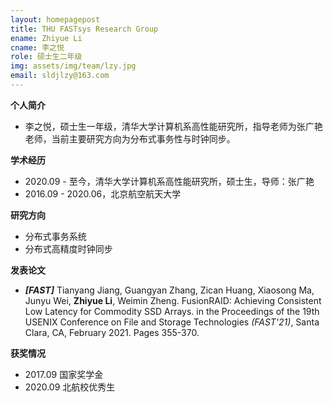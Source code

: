 ```yaml
---
layout: homepagepost
title: THU FASTsys Research Group
ename: Zhiyue Li
cname: 李之悦
role: 硕士生二年级
img: assets/img/team/lzy.jpg
email: sldjlzy@163.com
---
```

**个人简介**
* 李之悦，硕士生一年级，清华大学计算机系高性能研究所，指导老师为张广艳老师，当前主要研究方向为分布式事务性与时钟同步。

**学术经历**
* 2020.09 - 至今，清华大学计算机系高性能研究所，硕士生，导师：张广艳
* 2016.09 - 2020.06，北京航空航天大学

**研究方向**
* 分布式事务系统
* 分布式高精度时钟同步

**发表论文**
* ***[FAST]*** Tianyang Jiang, Guangyan Zhang, Zican Huang, Xiaosong Ma, Junyu Wei, **Zhiyue Li**, Weimin Zheng. FusionRAID: Achieving Consistent Low Latency for Commodity SSD Arrays. in the Proceedings of the 19th USENIX Conference on File and Storage Technologies *(FAST'21)*, Santa Clara, CA, February 2021. Pages 355-370.

**获奖情况**
* 2017.09 国家奖学金
* 2020.09 北航校优秀生